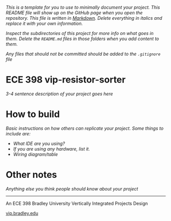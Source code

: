 *This is a template for you to use to minimally document your project. This README*
*file will show up on the GitHub page when you open the repository. This file is*
*written in [Markdown](https://docs.github.com/en/get-started/writing-on-github/getting-started-with-writing-and-formatting-on-github/basic-writing-and-formatting-syntax).*
*Delete everything in italics and replace it with your own information.*

*Inspect the subdirectories of this project for more info on what goes in them.*
*Delete the `README.md` files in those folders when you add content to them.*

*Any files that should not be committed should be added to the `.gitignore` file*

# ECE 398 vip-resistor-sorter

*3-4 sentence description of your project goes here*

# How to build

*Basic instructions on how others can replicate your project. Some things to include are:*

- *What IDE are you using?*
- *If you are using any hardware, list it.*
- *Wiring diagram/table*

# Other notes

*Anything else you think people should know about your project*

---

An ECE 398 Bradley University Vertically Integrated Projects Design

[vip.bradley.edu](https://vip.bradley.edu)